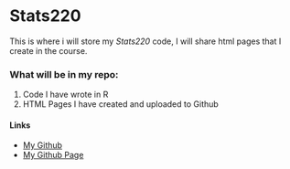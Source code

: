 # **Stats220**
This is where i will store my *Stats220* code, I will share html pages that I create in the course.

### **What will be in my repo:**
1. Code I have wrote in R
2. HTML Pages I have created and uploaded to Github

#### Links
- [My Github](https://github.com/h-angus/stats220)
- [My Github Page](https://h-angus.github.io/stats220/)
